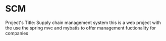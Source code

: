# SCM
Project's Title: Supply chain management system
this is a web project with the use the spring mvc and mybatis to offer management fuctionality for companies
